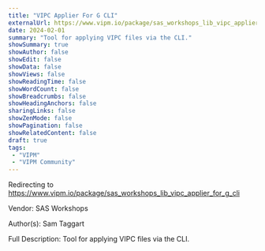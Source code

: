 ```yaml
---
title: "VIPC Applier For G CLI"
externalUrl: https://www.vipm.io/package/sas_workshops_lib_vipc_applier_for_g_cli
date: 2024-02-01
summary: "Tool for applying VIPC files via the CLI."
showSummary: true
showAuthor: false
showEdit: false
showData: false
showViews: false
showReadingTime: false
showWordCount: false
showBreadcrumbs: false
showHeadingAnchors: false
sharingLinks: false
showZenMode: false
showPagination: false
showRelatedContent: false
draft: true
tags:
 - "VIPM"
 - "VIPM Community"
---
```


Redirecting to https://www.vipm.io/package/sas_workshops_lib_vipc_applier_for_g_cli

Vendor: SAS Workshops

Author(s): Sam Taggart
 
Full Description:
Tool for applying VIPC files via the CLI.